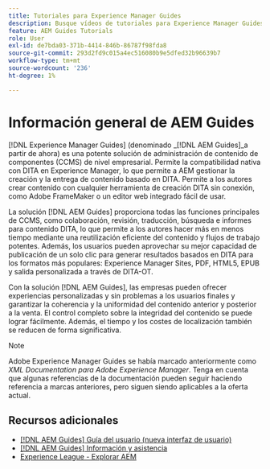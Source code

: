 ```yaml
---
title: Tutoriales para Experience Manager Guides
description: Busque vídeos de tutoriales para Experience Manager Guides (anteriormente XML Documentation para Adobe Experience Manager). Obtenga información acerca de la compatibilidad nativa con DITA y la creación estructurada en Experience Manager.
feature: AEM Guides Tutorials
role: User
exl-id: de7bda03-371b-4414-846b-86787f98fda8
source-git-commit: 293d2fd9c015a4ec516080b9e5dfed32b96639b7
workflow-type: tm+mt
source-wordcount: '236'
ht-degree: 1%

---
```


# Información general de AEM Guides

[!DNL Experience Manager Guides] (denominado _[!DNL AEM Guides]_a partir de ahora) es una potente solución de administración de contenido de componentes (CCMS) de nivel empresarial. Permite la compatibilidad nativa con DITA en Experience Manager, lo que permite a AEM gestionar la creación y la entrega de contenido basado en DITA. Permite a los autores crear contenido con cualquier herramienta de creación DITA sin conexión, como Adobe FrameMaker o un editor web integrado fácil de usar.

La solución [!DNL AEM Guides] proporciona todas las funciones principales de CCMS, como colaboración, revisión, traducción, búsqueda e informes para contenido DITA, lo que permite a los autores hacer más en menos tiempo mediante una reutilización eficiente del contenido y flujos de trabajo potentes. Además, los usuarios pueden aprovechar su mejor capacidad de publicación de un solo clic para generar resultados basados en DITA para los formatos más populares: Experience Manager Sites, PDF, HTML5, EPUB y salida personalizada a través de DITA-OT.

Con la solución [!DNL AEM Guides], las empresas pueden ofrecer experiencias personalizadas y sin problemas a los usuarios finales y garantizar la coherencia y la uniformidad del contenido anterior y posterior a la venta. El control completo sobre la integridad del contenido se puede lograr fácilmente. Además, el tiempo y los costes de localización también se reducen de forma significativa.

>[!NOTE]
> 
> Adobe Experience Manager Guides se había marcado anteriormente como _XML Documentation para Adobe Experience Manager_. Tenga en cuenta que algunas referencias de la documentación pueden seguir haciendo referencia a marcas anteriores, pero siguen siendo aplicables a la oferta actual.

## Recursos adicionales

* [[!DNL AEM Guides] Guía del usuario (nueva interfaz de usuario)](https://experienceleague.adobe.com/en/docs/experience-manager-guides/using/overview)
* [[!DNL AEM Guides] Información y asistencia](https://helpx.adobe.com/support/xml-documentation-for-experience-manager.html)
* [Experience League - Explorar AEM](https://business.adobe.com/products/experience-manager/adobe-experience-manager.html?lang=es)
